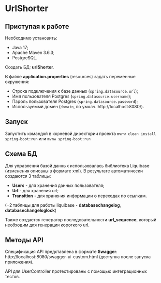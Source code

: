 # UrlShorter

## Приступая к работе
Необходимо установить:
* Java 17;
* Apache Maven 3.6.3;
* PostgreSQL.

Cоздать БД: **urlShorter**.

В файле **application.properties** (resources) задать переменные окружения:
* Строка подключения к базе данных (`spring.datasource.url`);
* Имя пользователя Postgres (`spring.datasource.username`);
* Пароль пользователя Postgres (`spring.datasource.password`);
* Используемый домен (`domain`, по умолч. http://localhost:8080/).

## Запуск
Запустить командой в корневой директории проекта `mvnw clean install spring-boot:run` или `mvnw spring-boot:run`

## Схема БД
Для управления базой данных использовалась библиотека Liquibase
(изменения описаны в формате xml). В результате автоматически создаются 3 таблицы:
* **Users** - для хранения данных пользователя;
* **Url** - для хранения url;
* **Transition** - для хранения информации о переходах по ссылкам.

(+2 таблицы для работы liquibase - **databasechangelog**, **databasechangeloglock**)

Также создается генератор последовательности **url_sequence**, который необходим для 
генерации короткого url.

## Методы API
Спецификация API представлена в формате **Swagger**: http://localhost:8080/swagger-ui-custom.html (доступна после
запуска приложения).

API для UserController протестированы с помощью интеграционных тестов.